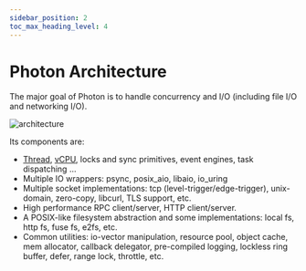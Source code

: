 ```yaml
---
sidebar_position: 2
toc_max_heading_level: 4
---
```


# Photon Architecture

The major goal of Photon is to handle concurrency and I/O (including file I/O and networking I/O).

![architecture](/img/photon.png)

Its components are:

* [Thread](../api/thread.md), [vCPU](../api/vcpu-and-multicore.md), locks and sync primitives, event engines, task dispatching ...
* Multiple IO wrappers: psync, posix_aio, libaio, io_uring
* Multiple socket implementations: tcp (level-trigger/edge-trigger), unix-domain, zero-copy, libcurl, TLS support, etc.
* High performance RPC client/server, HTTP client/server.
* A POSIX-like filesystem abstraction and some implementations: local fs, http fs, fuse fs, e2fs, etc.
* Common utilities: io-vector manipulation, resource pool, object cache, mem allocator, callback delegator,
  pre-compiled logging, lockless ring buffer, defer, range lock, throttle, etc.